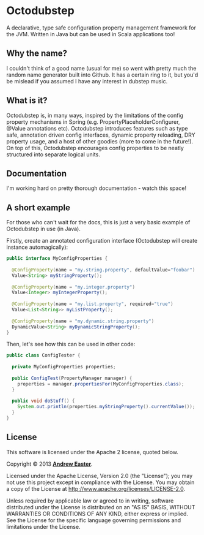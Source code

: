 Octodubstep
===========

A declarative, type safe configuration property management framework for the JVM. Written in Java but can be used in Scala applications too!

Why the name?
-------------

I couldn't think of a good name (usual for me) so went with pretty much the random name generator built into Github. It has a certain ring to it, but you'd be mislead if you assumed I have any interest in dubstep music.

What is it?
-----------

Octodubstep is, in many ways, inspired by the limitations of the config property mechanisms in Spring (e.g. PropertyPlaceholderConfigurer, @Value annotations etc). Octodubstep introduces features such as type safe, annotation driven config interfaces, dynamic property reloading, DRY property usage, and a host of other goodies (more to come in the future!). On top of this, Octodubstep encourages config properties to be neatly structured into separate logical units.

Documentation
-------------

I'm working hard on pretty thorough documentation - watch this space!


A short example
---------------

For those who can't wait for the docs, this is just a very basic example of Octodubstep in use (in Java).

Firstly, create an annotated configuration interface (Octodubstep will create instance automagically):
```java
public interface MyConfigProperties {
  
  @ConfigProperty(name = "my.string.property", defaultValue="foobar")
  Value<String> myStringProperty();
  
  @ConfigProperty(name = "my.integer.property")
  Value<Integer> myIntegerProperty();  
  
  @ConfigProperty(name = "my.list.property", required="true")
  Value<List<String>> myListProperty();
  
  @ConfigProperty(name = "my.dynamic.string.property")
  DynamicValue<String> myDynamicStringProperty();
}
```
Then, let's see how this can be used in other code:

```java
public class ConfigTester {
  
  private MyConfigProperties properties;
  
  public ConfigTest(PropertyManager manager) {
    properties = manager.propertiesFor(MyConfigProperties.class);
  }
  
  public void doStuff() {
    System.out.println(properties.myStringProperty().currentValue());
  }
}
```

License
-------

This software is licensed under the Apache 2 license, quoted below.

Copyright &copy; 2013 **[Andrew Easter](http://www.dreweaster.com/)**.

Licensed under the Apache License, Version 2.0 (the "License"); you may not use this project except in compliance with the License. You may obtain a copy of the License at http://www.apache.org/licenses/LICENSE-2.0.

Unless required by applicable law or agreed to in writing, software distributed under the License is distributed on an "AS IS" BASIS, WITHOUT WARRANTIES OR CONDITIONS OF ANY KIND, either express or implied. See the License for the specific language governing permissions and limitations under the License.


